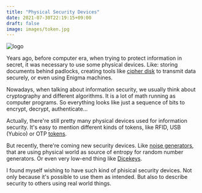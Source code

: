 ```yaml
---
title: "Physical Security Devices"
date: 2021-07-30T22:19:15+09:00
draft: false
image: images/token.jpg
---
```


![logo](/images/token.jpg)

Years ago, before computer era, when trying to protect information in secret,
it was necessary to use some physical devices.
Like: storing documents behind padlocks,
creating tools like [cipher disk](https://en.wikipedia.org/wiki/Cipher_disk)
to transmit data securely,
or even using Enigma machines.

Nowadays, when talking about information security,
we usually think about cryptography and different algorithms.
It is a lot of math running as computer programs.
So everything looks like just a sequence of bits to encrypt, decrypt, authenticate...

Actually, there're still pretty many physical devices used for information security.
It's easy to mention different kinds of tokens, like RFID, USB (Yubico) or OTP [tokens](https://en.wikipedia.org/wiki/Security_token).

But recently, there're coming new security devices.
Like [noise generators](https://www.crowdsupply.com/13-37/infinite-noise-trng),
that are using physical world as source of entropy for random number generators.
Or even very low-end thing like [Dicekeys](https://dicekeys.com/).

I found myself wishing to have such kind of phisical security devices.
Not only because it's possible to use them as intended.
But also to describe security to others using real world things.

